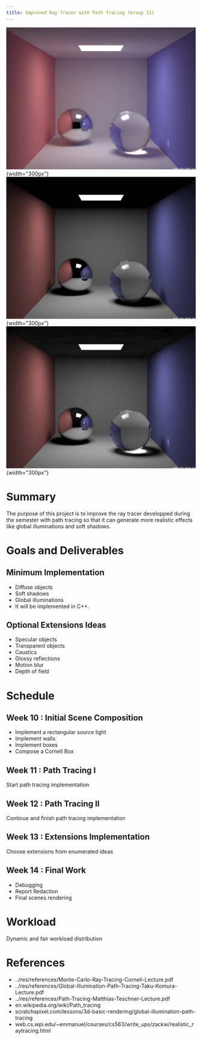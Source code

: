 ```yaml
---
title: Improved Ray Tracer with Path Tracing (Group 21)
---
```


![Fig. 1](../res/images/1-global-lightning.jpg){width="300px"}
![Fig. 2](../res/images/2-soft-shadows.jpg){width="300px"}
![Fig. 3](../res/images/3-caustics.jpg){width="300px"}

# Summary
The purpose of this project is to improve the ray tracer developped during the semester with path tracing so that it can generate more realistic effects like global illuminations and soft shadows.

# Goals and Deliverables
## Minimum Implementation
- Diffuse objects
- Soft shadows
- Global illuminations
- It will be implemented in C++.

## Optional Extensions Ideas
- Specular objects
- Transparent objects
- Caustics
- Glossy reflections
- Motion blur
- Depth of field

# Schedule
## Week 10 : Initial Scene Composition
- Implement a rectangular source light
- Implement walls
- Implement boxes
- Compose a Cornell Box

## Week 11 : Path Tracing I
Start path tracing implementation

## Week 12 : Path Tracing II
Continue and finish path tracing implementation

## Week 13 : Extensions Implementation
Choose extensions from enumerated ideas

## Week 14 : Final Work
- Debugging
- Report Redaction
- Final scenes rendering

# Workload
Dynamic and fair workload distribution

# References
- ../res/references/Monte-Carlo-Ray-Tracing-Cornell-Lecture.pdf
- ../res/references/Global-Illumination-Path-Tracing-Taku-Komura-Lecture.pdf
- ../res/references/Path-Tracing-Matthias-Teschner-Lecture.pdf
- en.wikipedia.org/wiki/Path_tracing
- scratchapixel.com/lessons/3d-basic-rendering/global-illumination-path-tracing
- web.cs.wpi.edu/~emmanuel/courses/cs563/write_ups/zackw/realistic_raytracing.html
